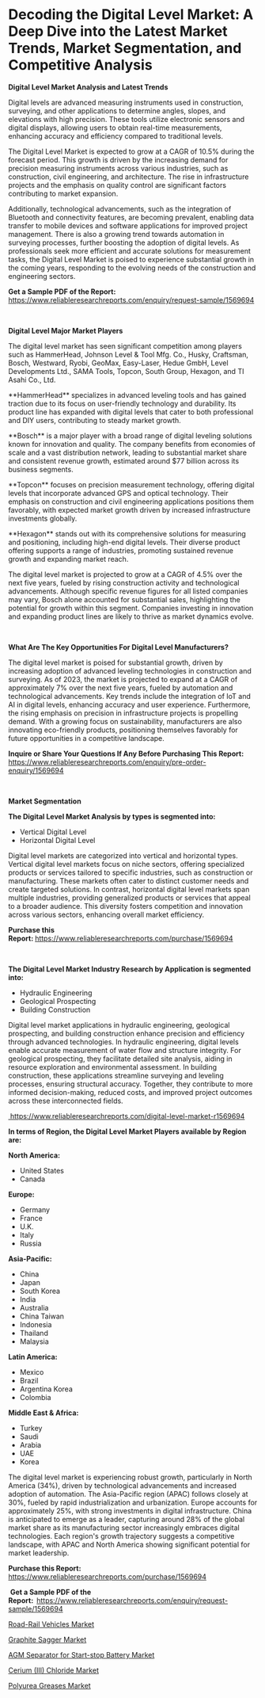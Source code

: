 <p><h1>Decoding the Digital Level Market: A Deep Dive into the Latest Market Trends, Market Segmentation, and Competitive Analysis</h1></p><p><strong>Digital Level Market Analysis and Latest Trends</strong></p>
<p><p>Digital levels are advanced measuring instruments used in construction, surveying, and other applications to determine angles, slopes, and elevations with high precision. These tools utilize electronic sensors and digital displays, allowing users to obtain real-time measurements, enhancing accuracy and efficiency compared to traditional levels.</p><p>The Digital Level Market is expected to grow at a CAGR of 10.5% during the forecast period. This growth is driven by the increasing demand for precision measuring instruments across various industries, such as construction, civil engineering, and architecture. The rise in infrastructure projects and the emphasis on quality control are significant factors contributing to market expansion. </p><p>Additionally, technological advancements, such as the integration of Bluetooth and connectivity features, are becoming prevalent, enabling data transfer to mobile devices and software applications for improved project management. There is also a growing trend towards automation in surveying processes, further boosting the adoption of digital levels. As professionals seek more efficient and accurate solutions for measurement tasks, the Digital Level Market is poised to experience substantial growth in the coming years, responding to the evolving needs of the construction and engineering sectors.</p></p>
<p><strong>Get a Sample PDF of the Report:&nbsp;</strong> <a href="https://www.reliableresearchreports.com/enquiry/request-sample/1569694?utm_campaign=115&utm_medium=2&utm_source=Github&utm_content=ia&utm_term=14102024&utm_id=digital-level">https://www.reliableresearchreports.com/enquiry/request-sample/1569694</a></p>
<p>&nbsp;</p>
<p><strong>Digital Level Major Market Players</strong></p>
<p><p>The digital level market has seen significant competition among players such as HammerHead, Johnson Level & Tool Mfg. Co., Husky, Craftsman, Bosch, Westward, Ryobi, GeoMax, Easy-Laser, Hedue GmbH, Level Developments Ltd., SAMA Tools, Topcon, South Group, Hexagon, and TI Asahi Co., Ltd. </p><p>**HammerHead** specializes in advanced leveling tools and has gained traction due to its focus on user-friendly technology and durability. Its product line has expanded with digital levels that cater to both professional and DIY users, contributing to steady market growth.</p><p>**Bosch** is a major player with a broad range of digital leveling solutions known for innovation and quality. The company benefits from economies of scale and a vast distribution network, leading to substantial market share and consistent revenue growth, estimated around $77 billion across its business segments.</p><p>**Topcon** focuses on precision measurement technology, offering digital levels that incorporate advanced GPS and optical technology. Their emphasis on construction and civil engineering applications positions them favorably, with expected market growth driven by increased infrastructure investments globally.</p><p>**Hexagon** stands out with its comprehensive solutions for measuring and positioning, including high-end digital levels. Their diverse product offering supports a range of industries, promoting sustained revenue growth and expanding market reach.</p><p>The digital level market is projected to grow at a CAGR of 4.5% over the next five years, fueled by rising construction activity and technological advancements. Although specific revenue figures for all listed companies may vary, Bosch alone accounted for substantial sales, highlighting the potential for growth within this segment. Companies investing in innovation and expanding product lines are likely to thrive as market dynamics evolve.</p></p>
<p>&nbsp;</p>
<p><strong>What Are The Key Opportunities For Digital Level Manufacturers?</strong></p>
<p><p>The digital level market is poised for substantial growth, driven by increasing adoption of advanced leveling technologies in construction and surveying. As of 2023, the market is projected to expand at a CAGR of approximately 7% over the next five years, fueled by automation and technological advancements. Key trends include the integration of IoT and AI in digital levels, enhancing accuracy and user experience. Furthermore, the rising emphasis on precision in infrastructure projects is propelling demand. With a growing focus on sustainability, manufacturers are also innovating eco-friendly products, positioning themselves favorably for future opportunities in a competitive landscape.</p></p>
<p><strong>Inquire or Share Your Questions If Any Before Purchasing This Report:</strong> <a href="https://www.reliableresearchreports.com/enquiry/pre-order-enquiry/1569694?utm_campaign=115&utm_medium=2&utm_source=Github&utm_content=ia&utm_term=14102024&utm_id=digital-level">https://www.reliableresearchreports.com/enquiry/pre-order-enquiry/1569694</a></p>
<p>&nbsp;</p>
<p><strong>Market Segmentation</strong></p>
<p><strong>The Digital Level Market Analysis by types is segmented into:</strong></p>
<p><ul><li>Vertical Digital Level</li><li>Horizontal Digital Level</li></ul></p>
<p><p>Digital level markets are categorized into vertical and horizontal types. Vertical digital level markets focus on niche sectors, offering specialized products or services tailored to specific industries, such as construction or manufacturing. These markets often cater to distinct customer needs and create targeted solutions. In contrast, horizontal digital level markets span multiple industries, providing generalized products or services that appeal to a broader audience. This diversity fosters competition and innovation across various sectors, enhancing overall market efficiency.</p></p>
<p><strong>Purchase this Report:&nbsp;</strong><a href="https://www.reliableresearchreports.com/purchase/1569694?utm_campaign=115&utm_medium=2&utm_source=Github&utm_content=ia&utm_term=14102024&utm_id=digital-level">https://www.reliableresearchreports.com/purchase/1569694</a></p>
<p>&nbsp;</p>
<p><strong>The Digital Level Market Industry Research by Application is segmented into:</strong></p>
<p><ul><li>Hydraulic Engineering</li><li>Geological Prospecting</li><li>Building Construction</li></ul></p>
<p><p>Digital level market applications in hydraulic engineering, geological prospecting, and building construction enhance precision and efficiency through advanced technologies. In hydraulic engineering, digital levels enable accurate measurement of water flow and structure integrity. For geological prospecting, they facilitate detailed site analysis, aiding in resource exploration and environmental assessment. In building construction, these applications streamline surveying and leveling processes, ensuring structural accuracy. Together, they contribute to more informed decision-making, reduced costs, and improved project outcomes across these interconnected fields.</p></p>
<p><a href="https://www.reliableresearchreports.com/digital-level-market-r1569694?utm_campaign=115&utm_medium=2&utm_source=Github&utm_content=ia&utm_term=14102024&utm_id=digital-level">&nbsp;https://www.reliableresearchreports.com/digital-level-market-r1569694</a></p>
<p><strong>In terms of Region, the Digital Level Market Players available by Region are:</strong></p>
<p>
    <p> <strong> North America: </strong>
        <ul>
            <li>United States</li>
            <li>Canada</li>
        </ul>
        </p> 
    <p> <strong> Europe: </strong>
        <ul>
            <li>Germany</li>
            <li>France</li>
            <li>U.K.</li>
            <li>Italy</li>
            <li>Russia</li>
        </ul>
        </p> 
    <p> <strong> Asia-Pacific: </strong>
        <ul>
            <li>China</li>
            <li>Japan</li>
            <li>South Korea</li>
            <li>India</li>
            <li>Australia</li>
            <li>China Taiwan</li>
            <li>Indonesia</li>
            <li>Thailand</li>
            <li>Malaysia</li>
        </ul>
        </p> 
    <p> <strong> Latin America: </strong>
        <ul>
            <li>Mexico</li>
            <li>Brazil</li>
            <li>Argentina Korea</li>
            <li>Colombia</li>
        </ul>
        </p> 
    <p> <strong> Middle East & Africa: </strong>
        <ul>
            <li>Turkey</li>
            <li>Saudi</li>
            <li>Arabia</li>
            <li>UAE</li>
            <li>Korea</li>
        </ul>
    </p>
    </p>
<p><p>The digital level market is experiencing robust growth, particularly in North America (34%), driven by technological advancements and increased adoption of automation. The Asia-Pacific region (APAC) follows closely at 30%, fueled by rapid industrialization and urbanization. Europe accounts for approximately 25%, with strong investments in digital infrastructure. China is anticipated to emerge as a leader, capturing around 28% of the global market share as its manufacturing sector increasingly embraces digital technologies. Each region's growth trajectory suggests a competitive landscape, with APAC and North America showing significant potential for market leadership.</p></p>
<p><strong>Purchase this Report: </strong><a href="https://www.reliableresearchreports.com/purchase/1569694?utm_campaign=115&utm_medium=2&utm_source=Github&utm_content=ia&utm_term=14102024&utm_id=digital-level">https://www.reliableresearchreports.com/purchase/1569694</a></p>
<p>&nbsp;<strong>Get a Sample PDF of the Report:&nbsp;&nbsp;</strong><a href="https://www.reliableresearchreports.com/enquiry/request-sample/1569694?utm_campaign=115&utm_medium=2&utm_source=Github&utm_content=ia&utm_term=14102024&utm_id=digital-level">https://www.reliableresearchreports.com/enquiry/request-sample/1569694</a></p>
<p><strong></strong></p>
<p><p><a href="https://github.com/AlbertGonzalez266/Market-Research-Report-List-1/blob/main/road-rail-vehicles-market.md?utm_campaign=115&utm_medium=2&utm_source=Github&utm_content=ia&utm_term=14102024&utm_id=digital-level">Road-Rail Vehicles Market</a></p><p><a href="https://www.linkedin.com/pulse/graphite-sagger-market-segmentation-geographical-regions-se6nc?trk=public_post_embed_feed-article-content&utm_campaign=115&utm_medium=2&utm_source=Github&utm_content=ia&utm_term=14102024&utm_id=digital-level">Graphite Sagger Market</a></p><p><a href="https://www.linkedin.com/pulse/strategic-insights-global-agm-separator-start-stop-battery-c9tcc?utm_campaign=115&utm_medium=2&utm_source=Github&utm_content=ia&utm_term=14102024&utm_id=digital-level">AGM Separator for Start-stop Battery Market</a></p><p><a href="https://www.linkedin.com/pulse/global-cerium-iii-chloride-market-share-growth-opportunities-growing-bskxc?trk=public_post_embed_feed-article-content&utm_campaign=115&utm_medium=2&utm_source=Github&utm_content=ia&utm_term=14102024&utm_id=digital-level">Cerium (III) Chloride Market</a></p><p><a href="https://github.com/BesaLoshi2000/Market-Research-Report-List-1/blob/main/polyurea-greases-market.md?utm_campaign=115&utm_medium=2&utm_source=Github&utm_content=ia&utm_term=14102024&utm_id=digital-level">Polyurea Greases Market</a></p></p>